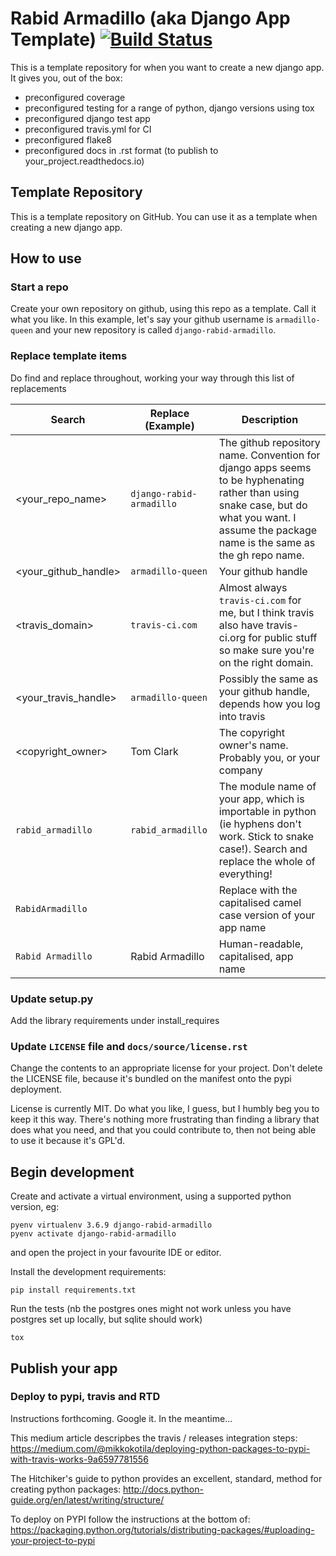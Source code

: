 # Rabid Armadillo (aka Django App Template) [![Build Status](https://<travis_domain>/<your_travis_handle>/<your_repo_name>.svg?branch=master)](https://<travis_domain>/<your_travis_handle>/<your_repo_name>)


This is a template repository for when you want to create a new django app. It gives you, out of the box:
- preconfigured coverage
- preconfigured testing for a range of python, django versions using tox
- preconfigured django test app
- preconfigured travis.yml for CI
- preconfigured flake8
- preconfigured docs in .rst format (to publish to your_project.readthedocs.io)


## Template Repository

This is a template repository on GitHub. You can use it as a template when creating a new django app.


## How to use

### Start a repo

Create your own repository on github, using this repo as a template. Call it what you like. 
In this example, let's say your github username is `armadillo-queen` and your new repository is called `django-rabid-armadillo`.

### Replace template items

Do find and replace throughout, working your way through this list of replacements

| Search  | Replace (Example) | Description |
|-------|-------|-------|
| <your_repo_name> | `django-rabid-armadillo` | The github repository name. Convention for django apps seems to be hyphenating rather than using snake case, but do what you want. I assume the package name is the same as the gh repo name.|
| <your_github_handle> | `armadillo-queen` | Your github handle |                              
| <travis_domain> | `travis-ci.com` | Almost always `travis-ci.com` for me, but I think travis also have travis-ci.org for public stuff so make sure you're on the right domain. | 
| <your_travis_handle> | `armadillo-queen` | Possibly the same as your github handle, depends how you log into travis |
| <copyright_owner> | Tom Clark | The copyright owner's name. Probably you, or your company |
| `rabid_armadillo` | `rabid_armadillo` | The module name of your app, which is importable in python (ie hyphens don't work. Stick to snake case!). Search and replace the whole of everything! |
| `RabidArmadillo` | | Replace with the capitalised camel case version of your app name |
| `Rabid Armadillo` | Rabid Armadillo | Human-readable, capitalised, app name |

### Update setup.py

Add the library requirements under install_requires

### Update `LICENSE` file and `docs/source/license.rst`

Change the contents to an appropriate license for your project. Don't delete the LICENSE file, because it's bundled on the manifest onto the pypi deployment.

License is currently MIT. Do what you like, I guess, but I humbly beg you to keep it this way. There's nothing more 
frustrating than finding a library that does what you need, and that you could contribute to, then not being able to
use it because it's GPL'd.

## Begin development

Create and activate a virtual environment, using a supported python version, eg:
```
pyenv virtualenv 3.6.9 django-rabid-armadillo
pyenv activate django-rabid-armadillo
```
and open the project in your favourite IDE or editor.

Install the development requirements:
```
pip install requirements.txt
```

Run the tests (nb the postgres ones might not work unless you have postgres set up locally, but sqlite should work)
```
tox
```





## Publish your app
 
### Deploy to pypi, travis and RTD

Instructions forthcoming. Google it. In the meantime...

This medium article descripbes the travis / releases integration steps:
    https://medium.com/@mikkokotila/deploying-python-packages-to-pypi-with-travis-works-9a6597781556

The Hitchiker's guide to python provides an excellent, standard, method for creating python packages:
    http://docs.python-guide.org/en/latest/writing/structure/

To deploy on PYPI follow the instructions at the bottom of:
    https://packaging.python.org/tutorials/distributing-packages/#uploading-your-project-to-pypi

